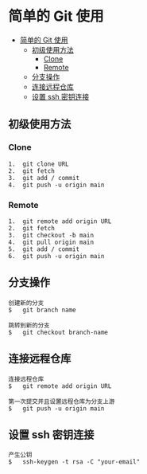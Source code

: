 # 简单的 Git 使用


- [简单的 Git 使用](#简单的-git-使用)
  - [初级使用方法](#初级使用方法)
    - [Clone](#clone)
    - [Remote](#remote)
  - [分支操作](#分支操作)
  - [连接远程仓库](#连接远程仓库)
  - [设置 ssh 密钥连接](#设置-ssh-密钥连接)


## 初级使用方法
### Clone
```
1.  git clone URL
2.  git fetch 
3.  git add / commit
4.  git push -u origin main
```
### Remote
```
1.  git remote add origin URL
2.  git fetch
3.  git checkout -b main
4.  git pull origin main
5.  git add / commit
6.  git push -u origin main
```

## 分支操作
```
创建新的分支
$   git branch name

跳转到新的分支
$   git checkout branch-name
```
## 连接远程仓库
```
连接远程仓库
$   git remote add origin URL

第一次提交并且设置远程仓库为分支上游
$   git push -u origin main
```

## 设置 ssh 密钥连接
```
产生公钥
$   ssh-keygen -t rsa -C "your-email"
```


